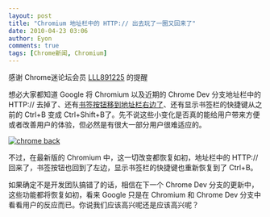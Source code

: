 ```yaml
---
layout: post
title: "Chromium 地址栏中的 HTTP:// 出去玩了一圈又回来了"
date: 2010-04-23 03:06
author: Eyon
comments: true
tags: [Chrome新闻, Chromium]
---
```

感谢 Chrome迷论坛会员 [LLL891225](http://bbs.chromi.org/thread-10620-1-1.html) 的提醒

想必大家都知道 Google 将 Chromium 以及近期的 Chrome Dev 分支地址栏中的 HTTP:// 去掉了、还有[书签按钮移到地址栏右边了](http://www.chromi.org/archives/4102)、还有显示书签栏的快捷键从之前的 Ctrl+B 变成 Ctrl+Shift+B了。先不说这些小变化是否真的能给用户带来方便或者改善用户的体验，但必然是有很大一部分用户很难适应的。

<a href="http://img.chromi.org/2010/04/chrome-back.png">![](http://img.chromi.org/2010/04/chrome-back-550x250.png "chrome back")</a>

不过，在最新版的 Chromium 中，这一切改变都恢复如初，地址栏中的 HTTP:// 回来了，书签按钮也回到了左边，显示书签栏的快捷键也重新恢复到了 Ctrl+B。

如果确定不是开发团队搞错了的话，相信在下一个 Chrome Dev 分支的更新中，这些功能都将恢复如初，看来 Google 只是在 Chromium 和 Chrome Dev 分支中看看用户的反应而已。你说我们应该高兴呢还是应该高兴呢？
